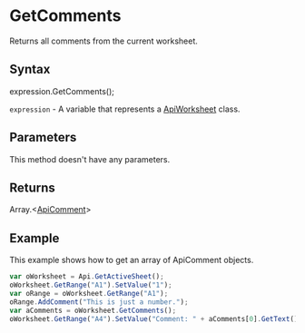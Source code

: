 # GetComments

Returns all comments from the current worksheet.

## Syntax

expression.GetComments();

`expression` - A variable that represents a [ApiWorksheet](../ApiWorksheet.md) class.

## Parameters

This method doesn't have any parameters.

## Returns

Array.<[ApiComment](../../ApiComment/ApiComment.md)>

## Example

This example shows how to get an array of ApiComment objects.

```javascript
var oWorksheet = Api.GetActiveSheet();
oWorksheet.GetRange("A1").SetValue("1");
var oRange = oWorksheet.GetRange("A1");
oRange.AddComment("This is just a number.");
var aComments = oWorksheet.GetComments();
oWorksheet.GetRange("A4").SetValue("Comment: " + aComments[0].GetText());
```
